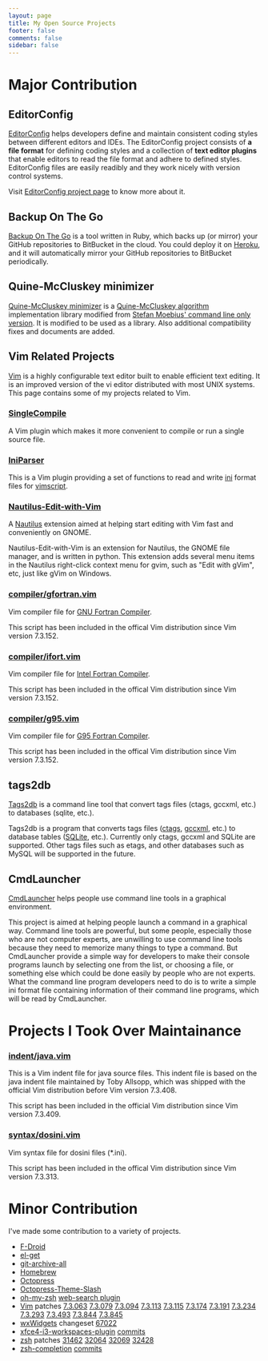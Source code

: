 ```yaml
---
layout: page
title: My Open Source Projects
footer: false
comments: false
sidebar: false
---
```


# Major Contribution

## EditorConfig

[EditorConfig][] helps developers define and maintain consistent coding styles
between different editors and IDEs. The EditorConfig project consists of **a
file format** for defining coding styles and a collection of **text editor
plugins** that enable editors to read the file format and adhere to defined
styles.  EditorConfig files are easily readibly and they work nicely with
version control systems.

Visit [EditorConfig project page][EditorConfig] to know more about it.

## Backup On The Go

[Backup On The Go][] is a tool written in Ruby, which backs up (or mirror) your
GitHub repositories to BitBucket in the cloud. You could deploy it on
[Heroku][],  and it will automatically mirror your GitHub repositories to
BitBucket periodically.

## Quine-McCluskey minimizer

[Quine-McCluskey minimizer][] is a [Quine-McCluskey algorithm][] implementation
library modified from
[Stefan Moebius' command line only version](http://sourceforge.net/projects/mini-qmc).
It is modified to be used as a library. Also additional compatibility fixes and
documents are added.

## Vim Related Projects

[Vim][] is a highly configurable text editor built to enable efficient text
editing. It is an improved version of the vi editor distributed with most UNIX
systems. This page contains some of my projects related to Vim.


### [SingleCompile][]

A Vim plugin which makes it more convenient to compile or run a single source
file.

### [IniParser][]

This is a Vim plugin providing a set of functions to read and write [ini][]
format files for [vimscript][].

### [Nautilus-Edit-with-Vim][]

A [Nautilus][] extension aimed at helping start editing with Vim fast and
conveniently on GNOME.

Nautilus-Edit-with-Vim is an extension for Nautilus, the GNOME file manager, and is
written in python. This extension adds several menu items in the Nautilus
right-click context menu for gvim, such as "Edit with gVim", etc, just like
gVim on Windows.

### [compiler/gfortran.vim][]

Vim compiler file for [GNU Fortran Compiler][].

This script has been included in the offical Vim distribution since Vim version
7.3.152.

### [compiler/ifort.vim][]

Vim compiler file for [Intel Fortran Compiler][].

This script has been included in the offical Vim distribution since Vim version
7.3.152.

### [compiler/g95.vim][]

Vim compiler file for [G95 Fortran Compiler][].

This script has been included in the offical Vim distribution since Vim version
7.3.152.

## tags2db

[Tags2db][tags2db] is a command line tool that convert tags files (ctags, gccxml,
etc.) to databases (sqlite, etc.).

Tags2db is a program that converts tags files ([ctags][], [gccxml][], etc.) to
database tables ([SQLite][], etc.). Currently only ctags, gccxml and SQLite
are supported. Other tags files such as etags, and other databases such as
MySQL will be supported in the future.

## CmdLauncher

[CmdLauncher][] helps people use command line tools in a graphical environment.

This project is aimed at helping people launch a command in a graphical way.
Command line tools are powerful, but some people, especially those who are not
computer experts, are unwilling to use command line tools because they need to
memorize many things to type a command. But CmdLauncher provide a simple way
for developers to make their console programs launch by selecting one from the
list, or choosing a file, or something else which could be done easily by
people who are not experts. What the command line program developers need to do
is to write a simple ini format file containing information of their command
line programs, which will be read by CmdLauncher.

# Projects I Took Over Maintainance

### [indent/java.vim][]

This is a Vim indent file for java source files. This indent file is based
on the java indent file maintained by Toby Allsopp, which was shipped
with the official Vim distribution before Vim version 7.3.408.

This script has been included in the official Vim distribution since
Vim version 7.3.409.

### [syntax/dosini.vim][]

Vim syntax file for dosini files (\*.ini).

This script has been included in the offical Vim distribution since Vim version
7.3.313.

# Minor Contribution

I've made some contribution to a variety of projects.

- [F-Droid][]
- [el-get][]
- [git-archive-all][]
- [Homebrew][]
- [Octopress][]
- [Octopress-Theme-Slash][]
- [oh-my-zsh][] [web-search plugin](https://github.com/robbyrussell/oh-my-zsh/commit/25313814775c08c64dc541fbadceb38c669c541a#diff-68cf51b8a790287ea23ff40ecb6632cb)
- [Vim][] patches
[7.3.063](ftp://ftp.vim.org/pub/vim/patches/7.3/7.3.063)
[7.3.079](ftp://ftp.vim.org/pub/vim/patches/7.3/7.3.079)
[7.3.094](ftp://ftp.vim.org/pub/vim/patches/7.3/7.3.094)
[7.3.113](ftp://ftp.vim.org/pub/vim/patches/7.3/7.3.113)
[7.3.115](ftp://ftp.vim.org/pub/vim/patches/7.3/7.3.115)
[7.3.174](ftp://ftp.vim.org/pub/vim/patches/7.3/7.3.174)
[7.3.191](ftp://ftp.vim.org/pub/vim/patches/7.3/7.3.191)
[7.3.234](ftp://ftp.vim.org/pub/vim/patches/7.3/7.3.234)
[7.3.293](ftp://ftp.vim.org/pub/vim/patches/7.3/7.3.293)
[7.3.493](ftp://ftp.vim.org/pub/vim/patches/7.3/7.3.493)
[7.3.844](ftp://ftp.vim.org/pub/vim/patches/7.3/7.3.844)
[7.3.845](ftp://ftp.vim.org/pub/vim/patches/7.3/7.3.845)
- [wxWidgets][] changeset [67022](http://trac.wxwidgets.org/changeset/67022/)
- [xfce4-i3-workspaces-plugin][] [commits](https://github.com/denesb/xfce4-i3-workspaces-plugin/commits?author=xuhdev)
- [zsh][] patches
[31462](http://www.zsh.org/mla/workers/2013/msg00509.html)
[32064](http://www.zsh.org/mla/workers//2013/msg01094.html)
[32069](http://www.zsh.org/mla/workers/2013/msg01099.html)
[32428](http://www.zsh.org/mla/workers//2014/msg00218.html)
- [zsh-completion][] [commits](https://github.com/zsh-users/zsh-completions/commits?author=xuhdev)

[Backup On The Go]: https://github.com/xuhdev/backup-on-the-go#readme
[CmdLauncher]: http://cmdlauncher.nongnu.org
[EditorConfig]: http://editorconfig.org
[F-Droid]: https://f-droid.org
[G95 Fortran Compiler]: http://www.g95.org
[GNU Fortran Compiler]: http://gcc.gnu.org/wiki/GFortran
[Heroku]: https://www.heroku.com
[Homebrew]: http://brew.sh
[IniParser]: http://www.vim.org/scripts/script.php?script_id=3434
[Intel Fortran Compiler]: http://software.intel.com/en-us/articles/intel-compilers
[Octopress]: http://octopress.org
[Octopress-Theme-Slash]: http://tommy351.github.io/Octopress-Theme-Slash
[Quine-McCluskey algorithm]: https://en.wikipedia.org/wiki/Quine%E2%80%93McCluskey_algorithm
[Quine-McCluskey minimizer]: https://github.com/xuhdev/Quine-McCluskey-minimizer#readme
[SQLite]: http://www.sqlite.org
[SingleCompile]: http://singlecompile.topbug.net
[Vim]: http://www.vim.org
[compiler/g95.vim]: http://www.vim.org/scripts/script.php?script_id=3492
[compiler/gfortran.vim]: http://www.vim.org/scripts/script.php?script_id=3496
[compiler/ifort.vim]: http://www.vim.org/scripts/script.php?script_id=3497
[ctags]: http://ctags.sf.net
[el-get]: https://github.com/dimitri/el-get
[gccxml]: http://www.gccxml.org
[git-archive-all]: https://github.com/Kentzo/git-archive-all
[indent/java.vim]: http://www.vim.org/scripts/script.php?script_id=3899
[ini]: http://en.wikipedia.org/wiki/INI_file
[Nautilus-Edit-with-Vim]: http://nautilusvim.topbug.net
[Nautilus]: http://live.gnome.org/Nautilus
[oh-my-zsh]: https://github.com/robbyrussell/oh-my-zsh
[syntax/dosini.vim]: http://www.vim.org/scripts/script.php?script_id=3747
[tags2db]: http://www.topbug.net/tags2db
[vimscript]: http://en.wikipedia.org/wiki/Vim_script
[wxWidgets]: http://wxwidgets.org/
[xfce4-i3-workspaces-plugin]: https://github.com/denesb/xfce4-i3-workspaces-plugin
[zsh]: http://www.zsh.org
[zsh-completion]: https://github.com/zsh-users/zsh-completions
